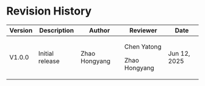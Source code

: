 # Revision History

| **Version** | **Description**  | **Author** | **Reviewer**  | **Date**  |
| ------ | ------- | --- | -------- | ---- |
| V1.0.0 | Initial release | Zhao Hongyang | <p>Chen Yatong</p><p>Zhao Hongyang</p> | Jun 12, 2025     |
